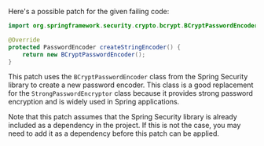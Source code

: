 Here's a possible patch for the given failing code:

```java
import org.springframework.security.crypto.bcrypt.BCryptPasswordEncoder;

@Override
protected PasswordEncoder createStringEncoder() {
    return new BCryptPasswordEncoder();
}
```

This patch uses the `BCryptPasswordEncoder` class from the Spring Security library to create a new password encoder. This class is a good replacement for the `StrongPasswordEncryptor` class because it provides strong password encryption and is widely used in Spring applications.

Note that this patch assumes that the Spring Security library is already included as a dependency in the project. If this is not the case, you may need to add it as a dependency before this patch can be applied.